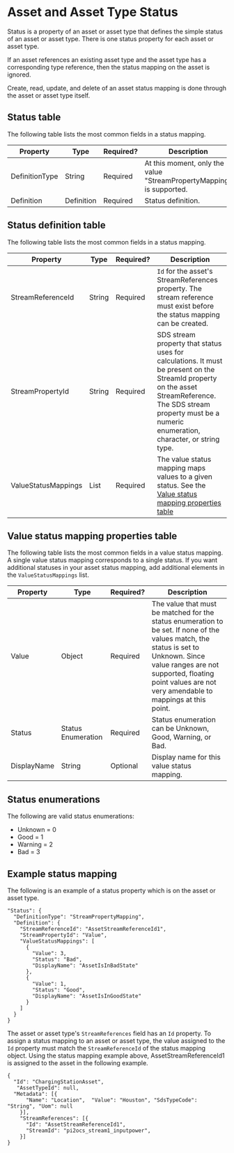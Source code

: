 ﻿---
uid: asset-status-dev-guide
---

# Asset and Asset Type Status

Status is a property of an asset or asset type that defines the simple status of an asset or asset type. There is one status property for each asset or asset type.

If an asset references an existing asset type and the asset type has a corresponding type reference, then the status mapping on the asset is ignored.

Create, read, update, and delete of an asset status mapping is done through the asset or asset type itself.

## Status table

The following table lists the most common fields in a status mapping.

| Property       | Type       | Required? | Description                                                  |
| -------------- | ---------- | --------- | ------------------------------------------------------------ |
| DefinitionType | String     | Required  | At this moment, only the value "StreamPropertyMapping" is supported. |
| Definition     | Definition | Required  | Status definition.                                           |

## Status definition table

The following table lists the most common fields in a status mapping.

| Property            | Type                     | Required? | Description                                                  |
| ------------------- | ------------------------ | --------- | ------------------------------------------------------------ |
| StreamReferenceId   | String                   | Required  | `Id` for the asset's StreamReferences property. The stream reference must exist before the status mapping can be created. |
| StreamPropertyId    | String                   | Required  | SDS stream property that status uses for calculations. It must be present on the StreamId property on the asset StreamReference.  The SDS stream property must be a numeric enumeration, character, or string type. |
| ValueStatusMappings | List<ValueStatusMapping> | Required  | The value status mapping maps values to a given status. See the [Value status mapping properties table](xref:#value-status-mapping-properties-table) |

## Value status mapping properties table

The following table lists the most common fields in a value status mapping. A single value status mapping corresponds to a single status. If you want additional statuses in your asset status mapping, add additional elements in the `ValueStatusMappings` list.

| Property    | Type               | Required? | Description                                                  |
| ----------- | ------------------ | --------- | ------------------------------------------------------------ |
| Value       | Object             | Required  | The value that must be matched for the status enumeration to be set. If none of the values match, the status is set to Unknown. Since value ranges are not supported, floating point values are not very amendable to mappings at this point. |
| Status      | Status Enumeration | Required  | Status enumeration can be Unknown, Good, Warning, or Bad.    |
| DisplayName | String             | Optional  | Display name for this value status mapping.                  |

## Status enumerations

The following are valid status enumerations: 

- Unknown = 0
- Good = 1
- Warning = 2
- Bad = 3

## Example status mapping

The following is an example of a status property which is on the asset or asset type.

```
"Status": {
  "DefinitionType": "StreamPropertyMapping",
  "Definition": {
    "StreamReferenceId": "AssetStreamReferenceId1",
    "StreamPropertyId": "Value",
    "ValueStatusMappings": [
      {
        "Value": 3,
        "Status": "Bad",
        "DisplayName": "AssetIsInBadState"
      },
      {
        "Value": 1,
        "Status": "Good",
        "DisplayName": "AssetIsInGoodState"
      }
    ]
  }
}
```
The asset or asset type's `StreamReferences` field has an `Id` property. To assign a status mapping to an asset or asset type, the value assigned to the `Id` property must match the `StreamReferenceId` of the status mapping object. Using the status mapping example above, AssetStreamReferenceId1 is assigned to the asset in the following example. 
```
{
  "Id": "ChargingStationAsset", 
   "AssetTypeId": null,
  "Metadata": [{ 
      "Name": "Location",  "Value": "Houston", "SdsTypeCode": "String", "Uom": null​ 
    }], 
    "StreamReferences": [{ 
      "Id": "AssetStreamReferenceId1", 
      "StreamId": "pi2ocs_stream1_inputpower", 
    }] 
} 
```
